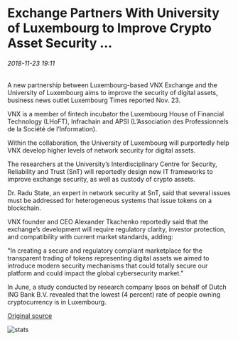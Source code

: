 # Exchange Partners With University of Luxembourg to Improve Crypto Asset Security ...

###### 2018-11-23 19:11

A new partnership between Luxembourg-based VNX Exchange and the University of Luxembourg aims to improve the security of digital assets, business news outlet Luxembourg Times reported Nov. 23.

VNX is a member of fintech incubator the Luxembourg House of Financial Technology (LHoFT), Infrachain and APSI (L’Association des Professionnels de la Société de l’Information).

Within the collaboration, the University of Luxembourg will purportedly help VNX develop higher levels of network security for digital assets.

The researchers at the University’s Interdisciplinary Centre for Security, Reliability and Trust (SnT) will reportedly design new IT frameworks to improve exchange security, as well as custody of crypto assets.

Dr. Radu State, an expert in network security at SnT, said that several issues must be addressed for heterogeneous systems that issue tokens on a blockchain.

VNX founder and CEO Alexander Tkachenko reportedly said that the exchange’s development will require regulatory clarity, investor protection, and compatibility with current market standards, adding:

"In creating a secure and regulatory compliant marketplace for the transparent trading of tokens representing digital assets we aimed to introduce modern security mechanisms that could totally secure our platform and could impact the global cybersecurity market."

In June, a study conducted by research company Ipsos on behalf of Dutch ING Bank B.V. revealed that the lowest (4 percent) rate of people owning cryptocurrency is in Luxembourg.

[Original source](https://cointelegraph.com/news/exchange-partners-with-university-of-luxembourg-to-improve-crypto-asset-security)

![stats](https://c.statcounter.com/11760860/0/a89fa40b/1/ "stats")